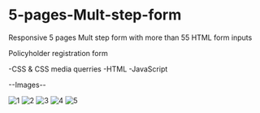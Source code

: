 # 5-pages-Mult-step-form
Responsive 5 pages Mult step form with more than 55 HTML form inputs



Policyholder registration form

-CSS & CSS media querries
-HTML
-JavaScript

--Images--

![1](https://user-images.githubusercontent.com/65288198/211280403-958f783a-9745-4e1f-84ba-5180d9ab3d3f.jpeg)
![2](https://user-images.githubusercontent.com/65288198/211280432-cc631a26-ca36-42ff-9feb-8bcac799ae38.jpeg)
![3](https://user-images.githubusercontent.com/65288198/211280450-50aada48-97d4-4a3e-9c2b-e6158956241f.jpeg)
![4](https://user-images.githubusercontent.com/65288198/211280461-5af27e7d-d07f-43a0-8b8a-1344671474be.jpeg)
![5](https://user-images.githubusercontent.com/65288198/211280478-c1571638-7912-488e-afe8-e6f8ace9d463.jpeg)


